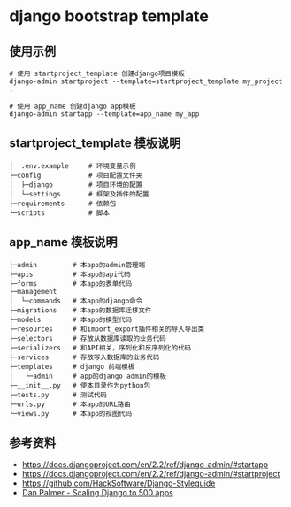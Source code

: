 # django bootstrap template

## 使用示例

    # 使用 startproject_template 创建django项目模板
    django-admin startproject --template=startproject_template my_project .

    # 使用 app_name 创建django app模板
    django-admin startapp --template=app_name my_app

## startproject_template 模板说明

```
│  .env.example     # 环境变量示例
├─config            # 项目配置文件夹
│  ├─django         # 项目环境的配置
│  └─settings       # 框架及插件的配置
├─requirements      # 依赖包
└─scripts           # 脚本
```

## app_name 模板说明

```
├─admin         # 本app的admin管理端
├─apis          # 本app的api代码
├─forms         # 本app的表单代码
├─management    
│  └─commands   # 本app的django命令
├─migrations    # 本app的数据库迁移文件
├─models        # 本app的模型代码
├─resources     # 和import_export插件相关的导入导出类
├─selectors     # 存放从数据库读取的业务代码
├─serializers   # 和API相关，序列化和反序列化的代码
├─services      # 存放写入数据库的业务代码
├─templates     # django 前端模板
│   └─admin     # app的django admin的模板
├─__init__.py   # 使本目录作为python包
├─tests.py      # 测试代码
├─urls.py       # 本app的URL路由
└─views.py      # 本app的视图代码
```

## 参考资料

- https://docs.djangoproject.com/en/2.2/ref/django-admin/#startapp
- https://docs.djangoproject.com/en/2.2/ref/django-admin/#startproject
- https://github.com/HackSoftware/Django-Styleguide
- [Dan Palmer - Scaling Django to 500 apps](https://www.youtube.com/watch?v=NsHo-kThlqI)

